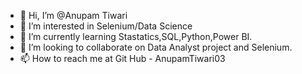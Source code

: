 - 👋 Hi, I’m @Anupam Tiwari
- 👀 I’m interested in Selenium/Data Science
- 🌱 I’m currently learning Stastatics,SQL,Python,Power BI.
- 💞️ I’m looking to collaborate on Data Analyst project and Selenium.
- 📫 How to reach me at Git Hub - AnupamTiwari03 

<!---
AnupamTiwari03/AnupamTiwari03 is a ✨ special ✨ repository because its `README.md` (this file) appears on your GitHub profile.
You can click the Preview link to take a look at your changes.
--->
